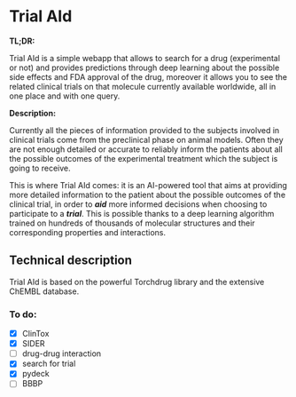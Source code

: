 # Trial AId

**TL;DR:**

Trial AId is a simple webapp that allows to search for a drug (experimental or not) and provides predictions through deep learning about the possible side effects and FDA approval of the drug, moreover it allows you to see the related clinical trials on that molecule currently available worldwide, all in one place and with one query.

**Description:**

Currently all the pieces of information provided to the subjects involved in clinical trials come from the preclinical phase on animal models. Often they are not enough detailed or accurate to reliably inform the patients about all the possible outcomes of the experimental treatment which the subject is going to receive.

This is where Trial AId comes: it is an AI-powered tool that aims at providing more detailed information to the patient about the possible outcomes of the clinical trial, in order to ***aid*** more informed decisions when choosing to participate to a ***trial***. This is possible thanks to a deep learning algorithm trained on hundreds of thousands of molecular structures and their corresponding properties and interactions.

## Technical description

Trial AId is based on the powerful Torchdrug library and the extensive ChEMBL database.

### To do:
- [x] ClinTox
- [x] SIDER
- [ ] drug-drug interaction
- [x] search for trial
- [x] pydeck
- [ ] BBBP
